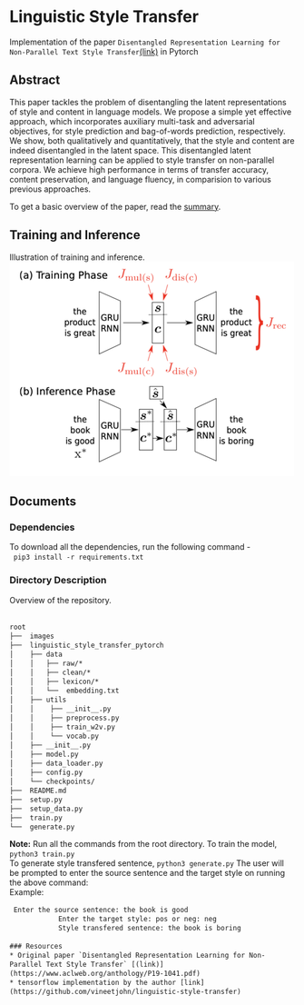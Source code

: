 # Linguistic Style Transfer 
Implementation of the paper `Disentangled Representation Learning for Non-Parallel Text Style Transfer`[(link)](https://www.aclweb.org/anthology/P19-1041.pdf) in Pytorch

## Abstract
  This paper tackles the problem of disentangling the latent representations of style and content in language models.
  We propose a simple yet effective approach, which incorporates auxiliary multi-task and adversarial objectives, for 
  style prediction and bag-of-words prediction, respectively. We show, both qualitatively and quantitatively, that the 
  style and content are indeed disentangled in the latent space. This disentangled latent representation learning can be                  applied to style transfer on non-parallel corpora. We achieve high performance in terms of transfer accuracy, content     preservation, and language fluency, in comparision to various previous approaches.

To get a basic overview of the paper, read the [summary](summary.md).
 ## Training and Inference
  Illustration of training and inference.    
  ![training_and_inference](images/resized_training_inference.png)
  
  ## Documents
  ### Dependencies
  To download all the dependencies, run the following command -    
  ` pip3 install -r requirements.txt`
  ### Directory Description
   Overview of the repository.       
  <pre><code>
root
├──  images
├──  linguistic_style_transfer_pytorch
│    ├── data
│    │   ├── raw/*
│    │   ├── clean/*  
│    │   ├── lexicon/*
│    │   └──  embedding.txt     
│    ├── utils 
│    │    ├── __init__.py
│    │    ├── preprocess.py
│    │    ├── train_w2v.py
│    │    └── vocab.py
│    ├── __init__.py
│    ├── model.py
│    ├── data_loader.py
│    ├── config.py
│    └── checkpoints/
├──  README.md
├──  setup.py
├──  setup_data.py
├──  train.py
└──  generate.py
</code></pre>
<strong> Note:</strong> Run all the commands from the root directory.
To train the model,           
`python3 train.py`   
To generate style transfered sentence,
`python3 generate.py`
The user will be prompted to enter the source sentence and the target style on running the above command:  
Example:    
<pre><code> Enter the source sentence: the book is good
            Enter the target style: pos or neg: neg
            Style transfered sentence: the book is boring

### Resources
* Original paper `Disentangled Representation Learning for Non-Parallel Text Style Transfer` [(link)](https://www.aclweb.org/anthology/P19-1041.pdf)
* tensorflow implementation by the author [link](https://github.com/vineetjohn/linguistic-style-transfer)
